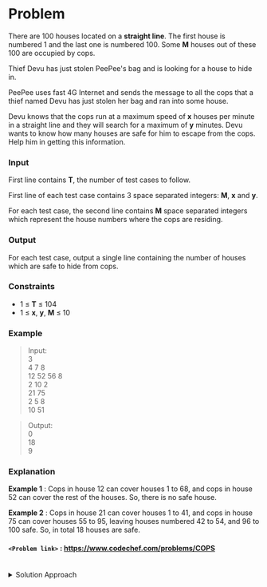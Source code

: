 # Problem
There are 100 houses located on a **straight line**. The first house is numbered 1 and the last one is numbered 100. Some **M** houses out of these 100 are occupied by cops.

Thief Devu has just stolen PeePee's bag and is looking for a house to hide in.

PeePee uses fast 4G Internet and sends the message to all the cops that a thief named Devu has just stolen her bag and ran into some house.

Devu knows that the cops run at a maximum speed of **x** houses per minute in a straight line and they will search for a maximum of **y** minutes. Devu wants to know how many houses are safe for him to escape from the cops. Help him in getting this information.

### Input
First line contains **T**, the number of test cases to follow.

First line of each test case contains 3 space separated integers: **M**, **x** and **y**.

For each test case, the second line contains **M** space separated integers which represent the house numbers where the cops are residing.

### Output
For each test case, output a single line containing the number of houses which are safe to hide from cops.

### Constraints
* 1 ≤ **T** ≤ 104
* 1 ≤ **x**, **y**, **M** ≤ 10

### Example
>Input:<br/>
3<br/>
4 7 8<br/>
12 52 56 8<br/>
2 10 2<br/>
21 75<br/>
2 5 8<br/>
10 51<br/>

>Output:<br/>
0<br/>
18<br/>
9<br/>

### Explanation
**Example 1** : Cops in house 12 can cover houses 1 to 68, and cops in house 52 can cover the rest of the houses. So, there is no safe house.

**Example 2** : Cops in house 21 can cover houses 1 to 41, and cops in house 75 can cover houses 55 to 95, leaving houses numbered 42 to 54, and 96 to 100 safe. So, in total 18 houses are safe.

#### `<Problem link>` : <https://www.codechef.com/problems/COPS>
<br/>
<details>
  <summary>Solution Approach</summary>
  
  ######
  
  The range of policemen can be given by **x * y**. We sort the houses in which cops are residing and then find the left and right range of houses that police can cover. The remaining number of houses are safe.
  
  ### References
  
  >https://discuss.codechef.com/t/cops-editorial/11264<br/>
  
</details>
